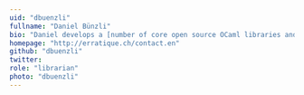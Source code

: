 ```yaml
---
uid: "dbuenzli"
fullname: "Daniel Bünzli"
bio: "Daniel develops a [number of core open source OCaml libraries and features](http://erratique.ch/tags/OCaml) with OCaml Labs."
homepage: "http://erratique.ch/contact.en"
github: "dbuenzli"
twitter:
role: "librarian"
photo: "dbuenzli"
---
```

